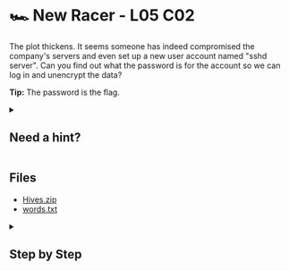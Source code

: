 # 🏎 New Racer - L05 C02

The plot thickens. It seems someone has indeed compromised the company's servers and even set up a new user account named "sshd server". Can you find out what the password is for the account so we can log in and unencrypt the data?

**Tip:** The password is the flag.

<details><summary>

## Need a hint?</summary>

> 💡 Hint: The SAM registry hive holds the password hashes. Think about which tools can be used to gain hashes from the registry hives, and online tools that can subsequently be used to crack the hashes.

</details>

## Files

- [Hives.zip](/assets/newracer1.zip)
- [words.txt](/assets/newracer2.txt)

<details><summary>

## Step by Step</summary>

- Download and extract the files
- Install `samdump2` if you do not have it already (`sudo apt install samdump2`)
- Run `samdump2 SYSTEM SAM > hashes.txt` to extract the ntlm hashes

![hashes](/assets/newracer3.jpg)

- Use a password cracker of your choice to crack the hash using `words.txt`
- Hashcat example: `hashcat -a 0 -m 1000 hashes.txt words.txt --show`
- If you are running a VM and hashcat will not work for some reason, try running it on your host instead
- The cracked password is the flag

![cracked hash](/assets/newracer4.jpg)

`flag: D@rj33l1ng`

</details>
